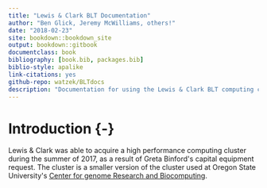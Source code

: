 ```yaml
--- 
title: "Lewis & Clark BLT Documentation"
author: "Ben Glick, Jeremy McWilliams, others!"
date: "2018-02-23"
site: bookdown::bookdown_site
output: bookdown::gitbook
documentclass: book
bibliography: [book.bib, packages.bib]
biblio-style: apalike
link-citations: yes
github-repo: watzek/BLTdocs
description: "Documentation for using the Lewis & Clark BLT computing cluster"
---
```


# Introduction {-}

Lewis & Clark was able to acquire a high performance computing cluster during the summer of 2017, as a result of Greta Binford's capital equipment request. The cluster is a smaller version of the cluster used at Oregon State University's [Center for genome Research and Biocomputing](http://cgrb.oregonstate.edu/). 
